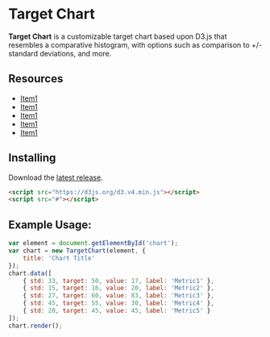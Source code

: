 # Target Chart

<!--<a href="https://d3js.org"><img src="#" align="left" hspace="10" vspace="6"></a>-->

**Target Chart** is a customizable target chart based upon D3.js that resembles a comparative histogram, with options such as comparison to +/- standard deviations, and more.

## Resources

* [Item1](#item1)
* [Item1](#item1)
* [Item1](#item1)
* [Item1](#item1)
* [Item1](#item1)

## Installing

Download the [latest release](#latest).

```html
<script src="https://d3js.org/d3.v4.min.js"></script>
<script src="#"></script>
```

## Example Usage:

```js
var element = document.getElementById('chart');
var chart = new TargetChart(element, { 
    title: 'Chart Title'
});
chart.data([
    { std: 33, target: 50, value: 17, label: 'Metric1' },
    { std: 15, target: 16, value: 20, label: 'Metric2' },
    { std: 27, target: 60, value: 83, label: 'Metric3' },
    { std: 45, target: 55, value: 30, label: 'Metric4' },
    { std: 20, target: 45, value: 45, label: 'Metric5' }
]);
chart.render();
```
